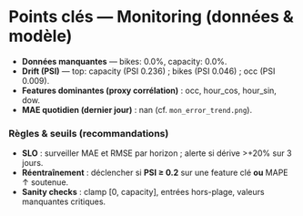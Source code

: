 # Points clés — Monitoring (données & modèle)

- **Données manquantes** — bikes: 0.0%, capacity: 0.0%.
- **Drift (PSI)** — top: capacity (PSI 0.236) ; bikes (PSI 0.046) ; occ (PSI 0.009).
- **Features dominantes (proxy corrélation)** : occ, hour_cos, hour_sin, dow.
- **MAE quotidien (dernier jour)** : nan (cf. `mon_error_trend.png`).

### Règles & seuils (recommandations)
- **SLO** : surveiller MAE et RMSE par horizon ; alerte si dérive >+20% sur 3 jours.
- **Réentraînement** : déclencher si **PSI ≥ 0.2** sur une feature clé **ou** MAPE ↑ soutenue.
- **Sanity checks** : clamp [0, capacity], entrées hors-plage, valeurs manquantes critiques.
